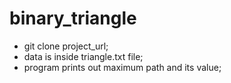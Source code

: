 # binary_triangle
* git clone project_url;
* data is inside triangle.txt file;
* program prints out maximum path and its value;
